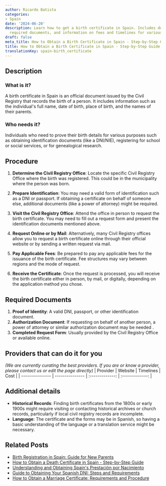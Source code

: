 ```yaml
---
author: Ricardo Batista
categories:
- Spain
date: '2024-06-20'
description: Learn how to get a birth certificate in Spain. Includes detailed steps,
  required documents, and information on fees and timelines for various request methods.
draft: false
meta_title: How to Obtain a Birth Certificate in Spain - Step-by-Step Guide
title: How to Obtain a Birth Certificate in Spain - Step-by-Step Guide
translationKey: spain-birth_certificate
---
```





## Description
### What is it?
A birth certificate in Spain is an official document issued by the Civil Registry that records the birth of a person. It includes information such as the individual's full name, date of birth, place of birth, and the names of their parents.

### Who needs it?
Individuals who need to prove their birth details for various purposes such as obtaining identification documents (like a DNI/NIE), registering for school or social services, or for genealogical research.

## Procedure
1. **Determine the Civil Registry Office**: Locate the specific Civil Registry Office where the birth was registered. This could be in the municipality where the person was born.

2. **Prepare Identification**: You may need a valid form of identification such as a DNI or passport. If obtaining a certificate on behalf of someone else, additional documents (like a power of attorney) might be required.

3. **Visit the Civil Registry Office**: Attend the office in person to request the birth certificate. You may need to fill out a request form and present the identification documents mentioned above.

4. **Request Online or by Mail**: Alternatively, many Civil Registry offices allow you to request a birth certificate online through their official website or by sending a written request via mail.

5. **Pay Applicable Fees**: Be prepared to pay any applicable fees for the issuance of the birth certificate. Fee structures may vary between regions and the mode of request.

6. **Receive the Certificate**: Once the request is processed, you will receive the birth certificate either in person, by mail, or digitally, depending on the application method you chose.

## Required Documents
1. **Proof of Identity**: A valid DNI, passport, or other identification document.
2. **Authorization Document**: If requesting on behalf of another person, a power of attorney or similar authorization document may be needed .
3. **Completed Request Form**: Usually provided by the Civil Registry Office or available online.

## Providers that can do it for you
_(We are currently curating the best providers. If you are or know a provider, please contact us or edit the page directly)_
| Provider        |     Website     |     Timelines    |       Cost      |
| --------------- | --------------- |  :-------------: | :-------------: |

## Additional details
- **Historical Records**: Finding birth certificates from the 1800s or early 1900s might require visiting or contacting historical archives or church records, particularly if local civil registry records are incomplete.
- **Language**: The certificate and the forms may be in Spanish, so having a basic understanding of the language or a translation service might be necessary.




## Related Posts

- [Birth Registration in Spain: Guide for New Parents](https://tramitit.com/guides/spain/birth_registration/)
- [How to Obtain a Death Certificate in Spain - Step-by-Step Guide](https://tramitit.com/guides/spain/death_certificate/)
- [Understanding and Obtaining Spain's Prestación por Nacimiento](https://tramitit.com/guides/spain/prestacion_por_nacimiento/)
- [Guide to Obtaining Your Spanish DNI: Steps and Requirements](https://tramitit.com/guides/spain/id_card_application/)
- [How to Obtain a Marriage Certificate: Requirements and Procedure](https://tramitit.com/guides/spain/marriage_certificate/)
